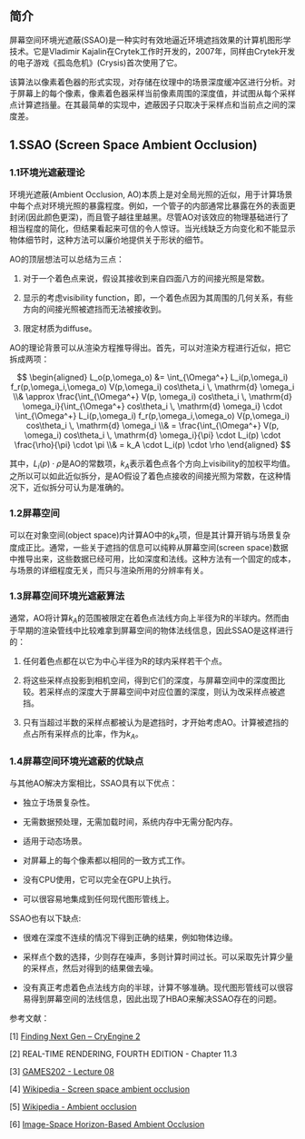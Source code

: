 ## 简介

屏幕空间环境光遮蔽(SSAO)是一种实时有效地逼近环境遮挡效果的计算机图形学技术。它是Vladimir Kajalin在Crytek工作时开发的，2007年，同样由Crytek开发的电子游戏《孤岛危机》(Crysis)首次使用了它。

该算法以像素着色器的形式实现，对存储在纹理中的场景深度缓冲区进行分析。对于屏幕上的每个像素，像素着色器采样当前像素周围的深度值，并试图从每个采样点计算遮挡量。在其最简单的实现中，遮蔽因子只取决于采样点和当前点之间的深度差。

## 1.SSAO (Screen Space Ambient Occlusion)

### 1.1环境光遮蔽理论

环境光遮蔽(Ambient Occlusion, AO)本质上是对全局光照的近似，用于计算场景中每个点对环境光照的暴露程度。例如，一个管子的内部通常比暴露在外的表面更封闭(因此颜色更深)，而且管子越往里越黑。尽管AO对该效应的物理基础进行了相当程度的简化，但结果看起来可信的令人惊讶。当光线缺乏方向变化和不能显示物体细节时，这种方法可以廉价地提供关于形状的细节。

AO的顶层想法可以总结为三点：

1. 对于一个着色点来说，假设其接收到来自四面八方的间接光照是常数。

2. 显示的考虑visibility function，即，一个着色点因为其周围的几何关系，有些方向的间接光照被遮挡而无法被接收到。

3. 限定材质为diffuse。

AO的理论背景可以从渲染方程推导得出。首先，可以对渲染方程进行近似，把它拆成两项：

$$
\begin{aligned}
L_o(p,\omega_o) &= \int_{\Omega^+} L_i(p,\omega_i) f_r(p,\omega_i,\omega_o) V(p,\omega_i) cos\theta_i \, \mathrm{d} \omega_i \\&
\approx \frac{\int_{\Omega^+} V(p, \omega_i) cos\theta_i \, \mathrm{d} \omega_i}{\int_{\Omega^+} cos\theta_i \, \mathrm{d} \omega_i} \cdot \int_{\Omega^+} L_i(p,\omega_i) f_r(p,\omega_i,\omega_o) V(p,\omega_i) cos\theta_i \, \mathrm{d} \omega_i \\&
= \frac{\int_{\Omega^+} V(p, \omega_i) cos\theta_i \, \mathrm{d} \omega_i}{\pi} \cdot L_i(p) \cdot \frac{\rho}{\pi} \cdot \pi \\&
= k_A \cdot L_i(p) \cdot \rho
\end{aligned}
$$

其中，$L_i(p) \cdot \rho$是AO的常数项，$k_A$表示着色点各个方向上visibility的加权平均值。之所以可以如此近似拆分，是AO假设了着色点接收的间接光照为常数，在这种情况下，近似拆分可认为是准确的。

### 1.2屏幕空间

可以在对象空间(object space)内计算AO中的$k_A$项，但是其计算开销与场景复杂度成正比。通常，一些关于遮挡的信息可以纯粹从屏幕空间(screen space)数据中推导出来，这些数据已经可用，比如深度和法线。这种方法有一个固定的成本，与场景的详细程度无关，而只与渲染所用的分辨率有关。

### 1.3屏幕空间环境光遮蔽算法

通常，AO将计算$k_A$的范围被限定在着色点法线方向上半径为R的半球内。然而由于早期的渲染管线中比较难拿到屏幕空间的物体法线信息，因此SSAO是这样进行的：

1. 任何着色点都在以它为中心半径为R的球内采样若干个点。

2. 将这些采样点投影到相机空间，得到它们的深度，与屏幕空间中的深度图比较。若采样点的深度大于屏幕空间中对应位置的深度，则认为改采样点被遮挡。

3. 只有当超过半数的采样点都被认为是遮挡时，才开始考虑AO。计算被遮挡的点占所有采样点的比率，作为$k_A$。

### 1.4屏幕空间环境光遮蔽的优缺点

与其他AO解决方案相比，SSAO具有以下优点：

- 独立于场景复杂性。

- 无需数据预处理，无需加载时间，系统内存中无需分配内存。

- 适用于动态场景。

- 对屏幕上的每个像素都以相同的一致方式工作。

- 没有CPU使用，它可以完全在GPU上执行。

- 可以很容易地集成到任何现代图形管线上。

SSAO也有以下缺点:

- 很难在深度不连续的情况下得到正确的结果，例如物体边缘。

- 采样点个数的选择，少则存在噪声，多则计算时间过长。可以采取先计算少量的采样点，然后对得到的结果做去噪。

- 没有真正考虑着色点法线方向的半球，计算不够准确。现代图形管线可以很容易得到屏幕空间的法线信息，因此出现了HBAO来解决SSAO存在的问题。

参考文献：

[1] [Finding Next Gen – CryEngine 2](https://web.archive.org/web/20090219082501/http://delivery.acm.org/10.1145/1290000/1281671/p97-mittring.pdf?key1=1281671&key2=9942678811&coll=ACM&dl=ACM&CFID=15151515&CFTOKEN=6184618)

[2] REAL-TIME RENDERING, FOURTH EDITION - Chapter 11.3

[3] [GAMES202 - Lecture 08](https://sites.cs.ucsb.edu/~lingqi/teaching/resources/GAMES202_Lecture_08.pdf)

[4] [Wikipedia - Screen space ambient occlusion](https://en.wikipedia.org/wiki/Screen_space_ambient_occlusion)

[5] [Wikipedia - Ambient occlusion](https://en.wikipedia.org/wiki/Ambient_occlusion)

[6] [Image-Space Horizon-Based Ambient Occlusion](http://artis.inrialpes.fr/Membres/Olivier.Hoel/ssao/nVidiaHSAO/2317-abstract.pdf)
